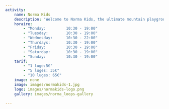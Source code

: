 ```yaml
---
activity:
    name: Norma Kids
    description: "Welcome to Norma Kids, the ultimate mountain playground where curiosity meets adventure! Specially designed for children aged 3 to 12, Norma Kids transforms the magic of the Alps into a wonderland of laughter, exploration, and snowy (or sunny!) surprises." 
    horaire:
        - "Monday:         10:30 - 19:00"
        - "Tuesday:        10:30 - 19:00"
        - "Wednesday:      10:30 - 22:00"
        - "Thurdays:       10:30 - 19:00"
        - "Friday:         10:30 - 19:00"
        - "Saturday:       10:30 - 19:00"
        - "Sunday:         10:30 - 19:00"
    tarif:
        - "1 luge:5€" 
        - "5 luges: 35€" 
        - "10 luges: 65€" 
    image: none
    image: images/normakids-1.jpg
    logo: images/normakids-logo.png
    gallery: images/norma_loops-gallery

---
```

